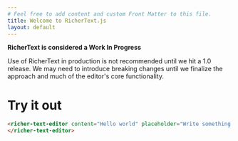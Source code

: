 ```yaml
---
# Feel free to add content and custom Front Matter to this file.
title: Welcome to RicherText.js
layout: default
---
```


<div class='callout' data-color='yellow'>
  <p><strong>RicherText is considered a Work In Progress</strong></p>
  <p>Use of RicherText in production is not recommended until we hit a 1.0 release. We may need to introduce breaking changes until we finalize the approach and much of the editor's core functionality.</p>
</div>

# Try it out

<input type="hidden" id="foobar" />
<richer-text-editor embeds-path="/richer-text-embeds" custom-suggestions='[{ "name": "snippets", "trigger": "!", "path": "snippets.json" },{ "name": "snippets2", "trigger": "{{", "path": "snippets2.json" }]' mentionable-users-path="/users.json" tables="true" input="foobar" callouts="true" bubble-menu-options='{ "highlight": true, "textColor": true }' content="<div class='callout' data-color='gray'>

<p style='text-align: center'><strong><span style='font-size: 20px'>Welcome to RicherText</span></strong></p>
<p>RicherText aims to provide an alternative solution to using ActionText and Trix in Ruby on Rails. It uses a rich text editor based on TipTap (which itself is based on ProseMirror).</p>
</div>
<richer-text-embed sgid='1234'></richer-text-embed>

<h1>We have H1 headings</h1>
<p>We also have @mentions see an example here: <span data-type='mention' class='richer-text--mention' data-id='gid://app/User/2' data-label='Jane Doe' data-avatar-url='https://i.pravatar.cc/64?img=5' contenteditable='false'><img class='richer-text--mention-img' src='https://i.pravatar.cc/64?img=5' alt='Jane Doe'><span class='richer-text--mention-label'>Jane Doe</span></span>, coming at you live from a Richer Text Editor near you.</p>
<p>Not only do we have headings, and regular paragraphs, you can find an example ✨ <strong>Table</strong> ✨ below. Mind blowing stuff, isn't it? You can use the / insert menu to insert a Table</p>
<table>
  <tbody>
    <tr>
      <th>Name</th>
      <th colspan='3'>Description</th>
    </tr>
    <tr>
      <td>Cyndi Lauper</td>
      <td>singer</td>
      <td>songwriter</td>
      <td>actress</td>
    </tr>
  </tbody>
</table>

<p>Tables are an opt-in feature, so you'll need to pass <code>tables: true</code> to enable them where you want them.</p>
<h2>We have H2 headings</h2>
<p>Some text here</p>
<p>Code blocks? <em>We've got those!</em> It'll even <strong>syntax highlight</strong> as you type, try it! (Shift+Enter to exit a codeblock) Try hitting tab while you're in a codeblock too 😀.</p>
<pre>class Playground < ApplicationRecord
  has_richer_text :body
  
  validates :title, presence: true
end</pre>

<p>Need to support images in your text body? We can do that with three sizing options, small, medium and large.</p>
<img src='https://images.unsplash.com/photo-1563089145-599997674d42?ixlib=rb-4.0.3&ixid=M3wxMjA3fDB8MHxwaG90by1wYWdlfHx8fGVufDB8fHx8fA%3D%3D&auto=format&fit=crop&w=5340&q=80'>
<p>Photo by <a href='https://unsplash.com/@jrkorpa?utm_source=unsplash&utm_medium=referral&utm_content=creditCopyText'>Jr Korpa</a> on <a href='https://unsplash.com/photos/9XngoIpxcEo?utm_source=unsplash&utm_medium=referral&utm_content=creditCopyText'>Unsplash</a></p>

<richer-text-embed sgid='1235'></richer-text-embed>

" placeholder="Write something..."></richer-text-editor>

```html
<richer-text-editor content="Hello world" placeholder="Write something...">
</richer-text-editor>
```
